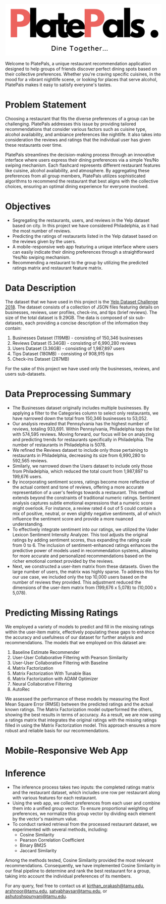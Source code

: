 ![Logo](Logo.png)

Welcome to PlatePals, a unique restaurant recommendation application designed to help groups of friends discover perfect dining spots based on their collective preferences. Whether you're craving specific cuisines, in the mood for a vibrant nightlife scene, or looking for places that serve alcohol, PlatePals makes it easy to satisfy everyone's tastes.

# Problem Statement

Choosing a restaurant that fits the diverse preferences of a group can be challenging. PlatePals addresses this issue by providing tailored recommendations that consider various factors such as cuisine type, alcohol availability, and ambiance preferences like nightlife. It also takes into consideration the reviews and ratings that the individual user has given these restaurants over time. 

PlatePals streamlines the decision-making process through an innovative interface where users express their dining preferences via a simple Yes/No swiping mechanism. Each flashcard represents different restaurant features like cuisine, alcohol availability, and atmosphere. By aggregating these preferences from all group members, PlatePals utilizes sophisticated algorithms to recommend the restaurant that best aligns with the collective choices, ensuring an optimal dining experience for everyone involved.

# Objectives

- Segregating the restaurants, users, and reviews in the Yelp dataset based on city. In this project we have considered Philadelphia, as it had the most number of reviews.
- Predicting the ratings of restaurants listed in the Yelp dataset based on the reviews given by the users.
- A mobile-responsive web app featuring a unique interface where users can easily indicate their dining preferences through a straightforward Yes/No swiping mechanism.
- Recommending a restaurant to the group by utilizing the predicted ratings matrix and restaurant feature matrix.

# Data Description

The dataset that we have used in this project is the [Yelp Dataset Challenge 2018](https://www.yelp.com/dataset). The dataset consists of a collection of JSON files featuring details on businesses, reviews, user profiles, check-ins, and tips (brief reviews). The size of the total dataset is 9.29GB. The data is composed of six sub-datasets, each providing a concise description of the information they contain:
1. Businesses Dataset (119MB) - consisting of 150,346 businesses
2. Reviews Dataset (5.34GB) - consisting of 6,990,280 reviews
3. Users Dataset (3.36GB) - consisting of 1,987,897 users
4. Tips Dataset (180MB) - consisting of 908,915 tips
5. Check-ins Dataset (287MB) 

For the sake of this project we have used only the businesses, reviews, and users sub-datasets. 

# Data Preprocessing Summary
- The Businesses dataset originally includes multiple businesses. By applying a filter to the Categories column to select only restaurants, we have narrowed down the total from 150,346 businesses to 53,052.
- Our analysis revealed that Pennsylvania has the highest number of reviews, totaling 933,691. Within Pennsylvania, Philadelphia tops the list with 574,595 reviews. Moving forward, our focus will be on analyzing and predicting trends for restaurants specifically in Philadelphia. The number of restaurants in Philadelphia is 5078.
- We refined the Reviews dataset to include only those pertaining to restaurants in Philadelphia, decreasing its size from 6,990,280 to 592,565 reviews.
- Similarly, we narrowed down the Users dataset to include only those from Philadelphia, which reduced the total count from 1,987,897 to 199,676 users.
- By incorporating sentiment scores, ratings become more reflective of the actual content and tone of reviews, offering a more accurate representation of a user's feelings towards a restaurant. This method extends beyond the constraints of traditional numeric ratings. Sentiment analysis captures subtle emotional expressions that a numeric score might overlook. For instance, a review rated 4 out of 5 could contain a mix of positive, neutral, or even slightly negative sentiments, all of which influence the sentiment score and provide a more nuanced understanding. 
- To effectively integrate sentiment into our ratings, we utilized the Vader Lexicon Sentiment Intensity Analyzer. This tool adjusts the original ratings by adding sentiment scores, thus expanding the rating scale from 0 to 6. The inclusion of sentiment-enhanced ratings enhances the predictive power of models used in recommendation systems, allowing for more accurate and personalized recommendations based on the richer emotional context provided by the reviews.
- Next, we constructed a user-item matrix from these datasets. Given the large number of users, the matrix was highly sparse. To address this for our use case, we included only the top 10,000 users based on the number of reviews they provided. This adjustment reduced the dimensions of the user-item matrix from (199,676 x 5,078) to (10,000 x 5,078).

# Predicting Missing Ratings
We employed a variety of models to predict and fill in the missing ratings within the user-item matrix, effectively populating these gaps to enhance the accuracy and usefulness of our dataset for further analysis and recommendations. The models that we employed on this dataset are: 
1. Baseline Estimate Recommender 
2. User-User Collaborative Filtering with Pearson Similarity
3. User-User Collaborative Filtering with Baseline
4. Matrix Factorization 
5. Matrix Factorization With Tunable Bias
6. Matrix Factorization with ADAM Optimizer
7. Neural Collaborative Filtering
8. AutoRec

We assessed the performance of these models by measuring the Root Mean Square Error (RMSE) between the predicted ratings and the actual known ratings. The Matrix Factorization model outperformed the others, showing the best results in terms of accuracy. As a result, we are now using a ratings matrix that integrates the original ratings with the missing ratings filled in using the Matrix Factorization model. This approach ensures a more robust and reliable basis for our recommendations.

# Mobile-Responsive Web App

# Inference 
- The inference process takes two inputs: the completed ratings matrix and the restaurant dataset, which includes one row per restaurant along with various features for each restaurant.
- Using the web app, we collect preferences from each user and combine them into a unified group vector. To ensure proportional weighting of preferences, we normalize this group vector by dividing each element by the vector's maximum value.
- To conduct ranked retrieval from the processed restaurant dataset, we experimented with several methods, including:
    * Cosine Similarity
    * Pearson Correlation Coefficient
    * Binary BM25
    * Jaccard Similarity

Among the methods tested, Cosine Similarity provided the most relevant recommendations. Consequently, we have implemented Cosine Similarity in our final pipeline to determine and rank the best restaurant for a group, taking into account the individual preferences of its members.  


For any query, feel free to contact us at kirthan_prakash@tamu.edu, arshnoor@tamu.edu, satyabhavsar@tamu.edu, or ashutoshspunyani@tamu.edu.  




